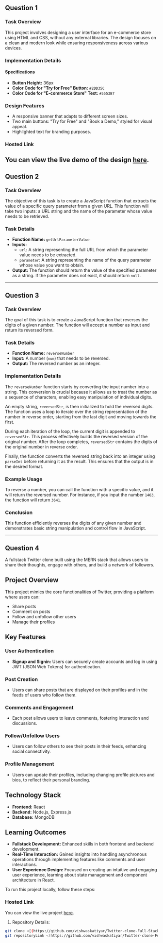 
## Question 1

### Task Overview
This project involves designing a user interface for an e-commerce store using HTML and CSS, without any external libraries. The design focuses on a clean and modern look while ensuring responsiveness across various devices.

### Implementation Details

#### Specifications
- **Button Height:** 36px
- **Color Code for "Try for Free" Button:** `#2DD35C`
- **Color Code for "E-commerce Store" Text:** `#5553B7`

### Design Features
- A responsive banner that adapts to different screen sizes.
- Two main buttons: "Try for Free" and "Book a Demo," styled for visual appeal.
- Highlighted text for branding purposes.
### Hosted Link
You can view the live demo of the design [here](https://vishwaskatiyar.github.io/Kommunicate-Submission/Question%201/index.html).
---
## Question 2

### Task Overview
The objective of this task is to create a JavaScript function that extracts the value of a specific query parameter from a given URL. This function will take two inputs: a URL string and the name of the parameter whose value needs to be retrieved.

### Task Details
- **Function Name:** `getUrlParameterValue`
- **Inputs:**
  - `url`: A string representing the full URL from which the parameter value needs to be extracted.
  - `parameter`: A string representing the name of the query parameter whose value you want to obtain.
- **Output:** The function should return the value of the specified parameter as a string. If the parameter does not exist, it should return `null`.

---

## Question 3

### Task Overview
The goal of this task is to create a JavaScript function that reverses the digits of a given number. The function will accept a number as input and return its reversed form.

### Task Details
- **Function Name:** `reverseNumber`
- **Input:** A number (`num`) that needs to be reversed.
- **Output:** The reversed number as an integer.

### Implementation Details
The `reverseNumber` function starts by converting the input number into a string. This conversion is crucial because it allows us to treat the number as a sequence of characters, enabling easy manipulation of individual digits.

An empty string, `reversedStr`, is then initialized to hold the reversed digits. The function uses a loop to iterate over the string representation of the number in reverse order, starting from the last digit and moving towards the first.

During each iteration of the loop, the current digit is appended to `reversedStr`. This process effectively builds the reversed version of the original number. After the loop completes, `reversedStr` contains the digits of the original number in reverse order.

Finally, the function converts the reversed string back into an integer using `parseInt` before returning it as the result. This ensures that the output is in the desired format.

### Example Usage
To reverse a number, you can call the function with a specific value, and it will return the reversed number. For instance, if you input the number `1463`, the function will return `3641`.

### Conclusion
This function efficiently reverses the digits of any given number and demonstrates basic string manipulation and control flow in JavaScript.



---
## Question 4

A fullstack Twitter clone built using the MERN stack that allows users to share their thoughts, engage with others, and build a network of followers.

## Project Overview

This project mimics the core functionalities of Twitter, providing a platform where users can:

- Share posts
- Comment on posts
- Follow and unfollow other users
- Manage their profiles

## Key Features

### User Authentication

- **Signup and Signin:** Users can securely create accounts and log in using JWT (JSON Web Tokens) for authentication.

### Post Creation

- Users can share posts that are displayed on their profiles and in the feeds of users who follow them.

### Comments and Engagement

- Each post allows users to leave comments, fostering interaction and discussions.

### Follow/Unfollow Users

- Users can follow others to see their posts in their feeds, enhancing social connectivity.

### Profile Management

- Users can update their profiles, including changing profile pictures and bios, to reflect their personal branding.

## Technology Stack

- **Frontend:** React
- **Backend:** Node.js, Express.js
- **Database:** MongoDB

## Learning Outcomes

- **Fullstack Development:** Enhanced skills in both frontend and backend development.
- **Real-Time Interaction:** Gained insights into handling asynchronous operations through implementing features like comments and user interactions.
- **User Experience Design:** Focused on creating an intuitive and engaging user experience, learning about state management and component architecture in React.



To run this project locally, follow these steps:
### Hosted Link
You can view the live project [here]((https://twitter-clone-full-stack-1.onrender.com/)).

1.  Repository Details:
   ```bash
   git clone <[(https://github.com/vishwaskatiyar/Twitter-clone-Full-Stack.git)>
   git repositoryLink <(https://github.com/vishwaskatiyar/Twitter-clone-Full-Stack)>


  


